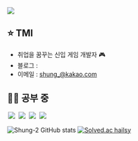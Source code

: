 <!-- 방문자수 -->
<div align='left'>
<a href="https://hits.seeyoufarm.com"><img src="https://hits.seeyoufarm.com/api/count/incr/badge.svg?url=https%3A%2F%2Fgithub.com%2FShung-2&count_bg=%23F5C110&title_bg=%235C5C5C&icon=openai.svg&icon_color=%23F5C110&title=Visitors&edge_flat=false"/></a>
</div>

<!-- 소개 -->
## ⭐ TMI
- 취업을 꿈꾸는 신입 게임 개발자 🎮 
- 블로그 : <!--<https://ansohxxn.github.io> -->
- 이메일 : <shung_@kakao.com>

## 🐱‍💻 공부 중

<!-- 아이콘 이미지 -->
<img src = "https://img.shields.io/badge/-C-black?style=flat&logo=c%2B%2B" style="height : auto; margin-left : 2px; margin-right : 2px;"/> <img src = "https://img.shields.io/badge/-C++-black?style=flat&logo=c%2B%2B" style="height : auto; margin-left : 2px; margin-right : 2px;"/> <img src = "https://img.shields.io/badge/-C%23%20-black?style=flat&logo=C%20Sharp" style="height : auto; margin-left : 2px; margin-right : 2px;"/> <img src = "https://img.shields.io/badge/unity%20-%23000000.svg?&style=flat&logo=unity&logoColor=white" style="height : auto; margin-left : 2px; margin-right : 2px;"/>

![Shung-2 GitHub stats](https://github-readme-stats.vercel.app/api?username=Shung-2&show_icons=true&theme=dark)
[![Solved.ac hailsy](http://mazassumnida.wtf/api/v2/generate_badge?boj=hailsy)](https://solved.ac/{hailsy})
